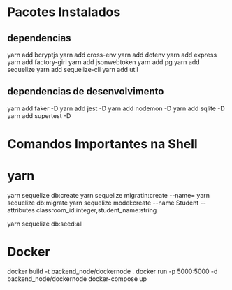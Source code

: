 # Pacotes Instalados
## dependencias
yarn add bcryptjs
yarn add cross-env
yarn add dotenv
yarn add express
yarn add factory-girl
yarn add jsonwebtoken
yarn add pg
yarn add sequelize
yarn add sequelize-cli
yarn add util

## dependencias de desenvolvimento
yarn add faker -D
yarn add jest -D
yarn add nodemon -D
yarn add sqlite -D
yarn add supertest -D


# Comandos Importantes na Shell
# yarn
yarn sequelize db:create
yarn sequelize migratin:create --name=
yarn sequelize db:migrate
yarn sequelize model:create --name Student --attributes classroom_id:integer,student_name:string

yarn sequelize db:seed:all

# Docker
docker build -t backend_node/dockernode .
docker run -p 5000:5000 -d backend_node/dockernode
docker-compose up